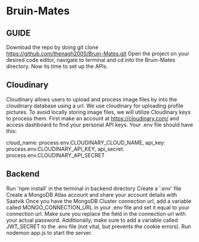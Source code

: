 # Bruin-Mates

## GUIDE
Download the repo by doing git clone https://github.com/thenagh2005/Bruin-Mates.git
Open the project on your desired code editor, navigate to terminal and cd into the Bruin-Mates directory.
Now its time to set up the APIs.

## Cloudinary
Cloudinary allows users to upload and process image files by into the cloudinary database using a url. We use cloudinary for uploading profile pictures.
To avoid locally storing image files, we will utilize Cloudinary keys to process them. 
First make an account at https://cloudinary.com/ and access dashboard to find your personal API keys. Your .env file should have this:

cloud_name: process.env.CLOUDINARY_CLOUD_NAME,
api_key: process.env.CLOUDINARY_API_KEY,
api_secret: process.env.CLOUDINARY_API_SECRET

## Backend
Run 'npm install' in the terminal in backend directory
Create a '.env' file
Create a MongoDB Atlas account and share your account details with Saatvik
Once you have the MongoDB Cluster connection url, add a variable called MONGO_CONNECTION_URL in your .env file and set it equal to your connection url. Make sure you replace the <db-password> field in the connection url with your actual password. Additionally, make sure to add a variable called JWT_SECRET to the .env file (not vital, but prevents the cookie errors).
Run nodemon app.js to start the server.
